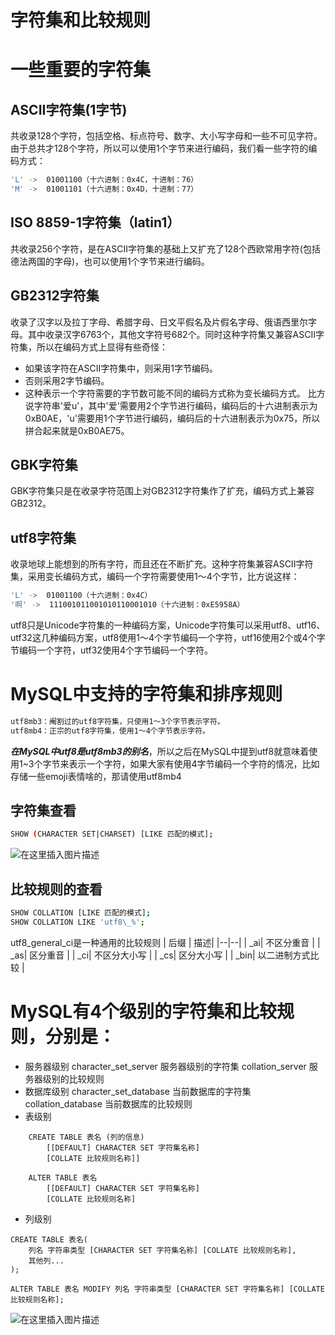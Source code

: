 # 字符集和比较规则
# 一些重要的字符集

 ## ASCII字符集(1字节)
 共收录128个字符，包括空格、标点符号、数字、大小写字母和一些不可见字符。由于总共才128个字符，所以可以使用1个字节来进行编码，我们看一些字符的编码方式：
 
```bash
'L' ->  01001100（十六进制：0x4C，十进制：76）
'M' ->  01001101（十六进制：0x4D，十进制：77）
```
## ISO 8859-1字符集（latin1）
共收录256个字符，是在ASCII字符集的基础上又扩充了128个西欧常用字符(包括德法两国的字母)，也可以使用1个字节来进行编码。
##  GB2312字符集
收录了汉字以及拉丁字母、希腊字母、日文平假名及片假名字母、俄语西里尔字母。其中收录汉字6763个，其他文字符号682个。同时这种字符集又兼容ASCII字符集，所以在编码方式上显得有些奇怪：


- 如果该字符在ASCII字符集中，则采用1字节编码。
- 否则采用2字节编码。
- 这种表示一个字符需要的字节数可能不同的编码方式称为变长编码方式。
   比方说字符串'爱u'，其中'爱'需要用2个字节进行编码，编码后的十六进制表示为0xB0AE，'u'需要用1个字节进行编码，编码后的十六进制表示为0x75，所以拼合起来就是0xB0AE75。

## GBK字符集 
GBK字符集只是在收录字符范围上对GB2312字符集作了扩充，编码方式上兼容GB2312。
## utf8字符集
收录地球上能想到的所有字符，而且还在不断扩充。这种字符集兼容ASCII字符集，采用变长编码方式，编码一个字符需要使用1～4个字节，比方说这样：

```bash
'L' ->  01001100（十六进制：0x4C）
'啊' ->  111001011001010110001010（十六进制：0xE5958A）
```
utf8只是Unicode字符集的一种编码方案，Unicode字符集可以采用utf8、utf16、utf32这几种编码方案，utf8使用1～4个字节编码一个字符，utf16使用2个或4个字节编码一个字符，utf32使用4个字节编码一个字符。

# MySQL中支持的字符集和排序规则

```bash
utf8mb3：阉割过的utf8字符集，只使用1～3个字节表示字符。
utf8mb4：正宗的utf8字符集，使用1～4个字节表示字符。
```
***在MySQL中utf8是utf8mb3的别名***，所以之后在MySQL中提到utf8就意味着使用1~3个字节来表示一个字符，如果大家有使用4字节编码一个字符的情况，比如存储一些emoji表情啥的，那请使用utf8mb4

## 字符集查看
```bash
SHOW (CHARACTER SET|CHARSET) [LIKE 匹配的模式];
```

![在这里插入图片描述](https://img-blog.csdnimg.cn/2020061318004158.png)
## 比较规则的查看

```bash
SHOW COLLATION [LIKE 匹配的模式];
SHOW COLLATION LIKE 'utf8\_%';
```
utf8_general_ci是一种通用的比较规则
| 后缀 |  描述|
|--|--|
|  _ai| 不区分重音 |
|  _as| 区分重音 |
|  _ci| 不区分大小写 |
|  _cs| 区分大小写 |
|  _bin| 以二进制方式比较 |


# MySQL有4个级别的字符集和比较规则，分别是：
- 服务器级别
    character_set_server	服务器级别的字符集
    collation_server	服务器级别的比较规则
- 数据库级别
    character_set_database	当前数据库的字符集
    collation_database	当前数据库的比较规则
- 表级别
```mysql
    CREATE TABLE 表名 (列的信息)
        [[DEFAULT] CHARACTER SET 字符集名称]
        [COLLATE 比较规则名称]]
    
    ALTER TABLE 表名
        [[DEFAULT] CHARACTER SET 字符集名称]
        [COLLATE 比较规则名称]
```

- 列级别
```mysql
CREATE TABLE 表名(
    列名 字符串类型 [CHARACTER SET 字符集名称] [COLLATE 比较规则名称],
    其他列...
);

ALTER TABLE 表名 MODIFY 列名 字符串类型 [CHARACTER SET 字符集名称] [COLLATE 比较规则名称];
```



![在这里插入图片描述](https://img-blog.csdnimg.cn/20210325211419974.png?x-oss-process=image/watermark,type_ZmFuZ3poZW5naGVpdGk,shadow_10,text_aHR0cHM6Ly9ibG9nLmNzZG4ubmV0L3dlaXhpbl80MTg2MjMwOA==,size_16,color_FFFFFF,t_70)





